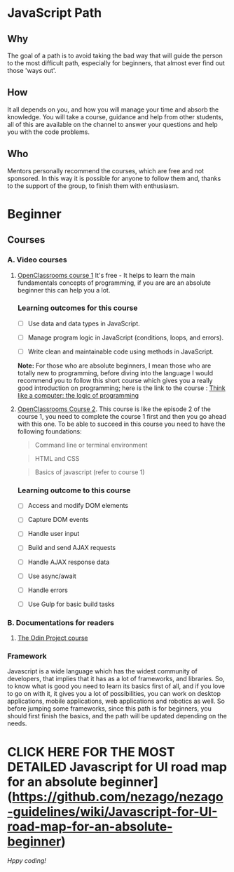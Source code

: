 # JavaScript Path

## Why
The goal of a path is to avoid taking the bad way that will guide the person to the most difficult path,
especially for beginners, that almost ever find out those 'ways out'.

## How
It all depends on you, and how you will manage your time and absorb the knowledge. You will take a course, 
guidance and help from other students, all of this are available on the channel to answer your questions
and help you with the code problems.

## Who
Mentors personally recommend the courses, which are free and not sponsored. 
In this way it is possible for anyone to follow them and, 
thanks to the support of the group, to finish them with enthusiasm.

# Beginner

## Courses

### A. Video courses
1. [OpenClassrooms course 1](https://openclassrooms.com/en/courses/5664271-learn-programming-with-javascript) It's free - It helps to learn the main fundamentals concepts of programming, if you are are an absolute beginner this can help you a lot.

    ### Learning outcomes for this course
   - [ ] Use data and data types in JavaScript.

   - [ ] Manage program logic in JavaScript (conditions, loops, and errors).

   - [ ] Write clean and maintainable code using methods in JavaScript.

   **Note:** For those who are absolute beginners, I mean those who are totally new to programming, before diving into the language I would recommend you to follow this short course which gives you a really good introduction on programming; here is the link to the course : [Think like a computer: the logic of programming](https://openclassrooms.com/en/courses/5261196-think-like-a-computer-the-logic-of-programming)

1. [OpenClassrooms Course 2](https://openclassrooms.com/en/courses/5493201-write-javascript-for-the-web). This course is like the episode 2 of the course 1, you need to complete the course 1 first and then you go ahead with this one. To be able to succeed in this course you need to have the following foundations: 

    > Command line or terminal environment

    > HTML and CSS

    > Basics of javascript (refer to course 1)

    ### Learning outcome to this course

    - [ ] Access and modify DOM elements

    - [ ] Capture DOM events

    - [ ] Handle user input

    - [ ] Build and send AJAX requests

    - [ ] Handle AJAX response data

    - [ ] Use async/await

    - [ ] Handle errors

    - [ ] Use Gulp for basic build tasks

### B. Documentations for readers

1. [The Odin Project course](https://www.theodinproject.com/courses/javascript)

### Framework
Javascript is a wide language which has the widest community of developers, that implies that it has as a lot of frameworks, and libraries. So, to know what is good you need to learn its basics first of all, and if you love to go on with it, it gives you a lot of possibilities, you can work on desktop applications, mobile applications, web applications and robotics as well. So before jumping some frameworks, since this path is for beginners, you should first finish the basics, and the path will be updated depending on the needs.

# CLICK HERE FOR THE MOST DETAILED Javascript for UI road map for an absolute beginner](https://github.com/nezago/nezago-guidelines/wiki/Javascript-for-UI-road-map-for-an-absolute-beginner)

*Hppy coding!*
